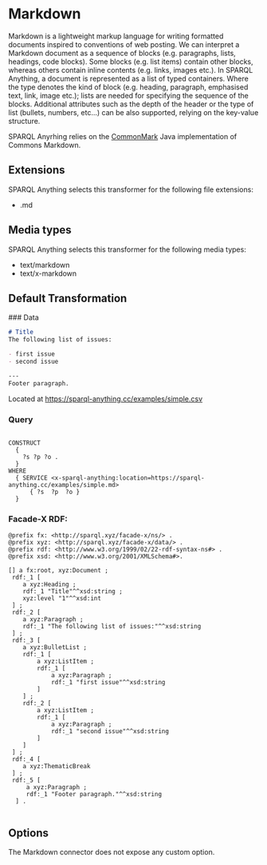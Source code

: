 # Markdown

Markdown is a lightweight markup language for
writing formatted documents inspired to conventions of web posting. We can
interpret a Markdown document as a sequence of blocks (e.g. paragraphs, lists, headings, code blocks).
Some blocks (e.g. list items) contain other blocks, whereas others contain inline
contents (e.g. links, images etc.). 
In SPARQL Anything, a document is represented as a list of typed
containers. 
Where the type denotes the kind of block (e.g. heading, paragraph,
emphasised text, link, image etc.); lists are needed for specifying the sequence
of the blocks. 
Additional attributes such as the depth of the header or the type
of list (bullets, numbers, etc...) can be also supported, relying on the key-value
structure.

SPARQL Anyrhing relies on the [CommonMark](https://github.com/commonmark/commonmark-java) Java implementation of Commons Markdown.

## Extensions

SPARQL Anything selects this transformer for the following file extensions:

- .md

## Media types

SPARQL Anything selects this transformer for the following media types:

- text/markdown
- text/x-markdown

## Default Transformation


### Data

```markdown
# Title
The following list of issues:

- first issue
- second issue

---
Footer paragraph.
```

Located at https://sparql-anything.cc/examples/simple.csv

### Query

```

CONSTRUCT
  {
    ?s ?p ?o .
  }
WHERE
  { SERVICE <x-sparql-anything:location=https://sparql-anything.cc/examples/simple.md>
      { ?s  ?p  ?o }
  }

```

### Facade-X RDF:

```turtle
@prefix fx: <http://sparql.xyz/facade-x/ns/> .
@prefix xyz: <http://sparql.xyz/facade-x/data/> .
@prefix rdf: <http://www.w3.org/1999/02/22-rdf-syntax-ns#> .
@prefix xsd: <http://www.w3.org/2001/XMLSchema#>.

[] a fx:root, xyz:Document ;
 rdf:_1 [
    a xyz:Heading ;
    rdf:_1 "Title"^^xsd:string ;
    xyz:level "1"^^xsd:int
 ] ;
 rdf:_2 [
    a xyz:Paragraph ;
    rdf:_1 "The following list of issues:"^^xsd:string
 ] ;
 rdf:_3 [
    a xyz:BulletList ;
    rdf:_1 [
        a xyz:ListItem ;
        rdf:_1 [
            a xyz:Paragraph ;
            rdf:_1 "first issue"^^xsd:string
        ]
    ] ;
    rdf:_2 [
        a xyz:ListItem ;
        rdf:_1 [
            a xyz:Paragraph ;
            rdf:_1 "second issue"^^xsd:string
        ]
    ]
 ] ;
 rdf:_4 [
    a xyz:ThematicBreak
 ] ;
 rdf:_5 [
     a xyz:Paragraph ;
     rdf:_1 "Footer paragraph."^^xsd:string
  ] .


```

## Options

The Markdown connector does not expose any custom option.